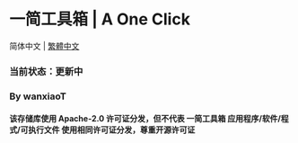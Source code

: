 # 一简工具箱 | A One Click
简体中文 | [繁體中文]()

### 当前状态：更新中
### By wanxiaoT
#### 该存储库使用 Apache-2.0 许可证分发，但不代表 一简工具箱 应用程序/软件/程式/可执行文件 使用相同许可证分发，尊重开源许可证
